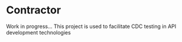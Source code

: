 # Contractor
Work in progress...
This project is used to facilitate CDC testing in API development technologies
